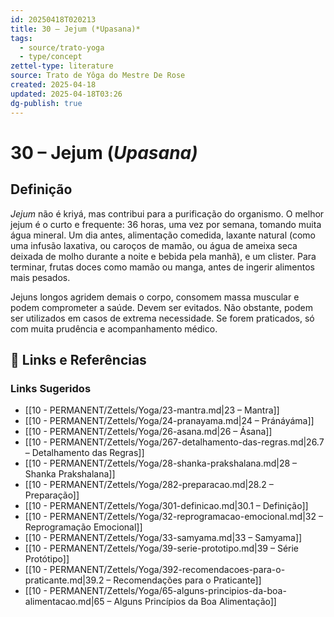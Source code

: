 ```yaml
---
id: 20250418T020213
title: 30 – Jejum (*Upasana)*
tags:
  - source/trato-yoga
  - type/concept
zettel-type: literature
source: Trato de Yôga do Mestre De Rose
created: 2025-04-18
updated: 2025-04-18T03:26
dg-publish: true
---
```


# 30 – Jejum (*Upasana)*

## Definição
*Jejum* não é kriyá, mas contribui para a purificação do organismo. O melhor jejum é o curto e frequente: 36 horas, uma vez por semana, tomando muita água mineral. Um dia antes, alimentação comedida, laxante natural (como uma infusão laxativa, ou caroços de mamão, ou água de ameixa seca deixada de molho durante a noite e bebida pela manhã), e um clister. Para terminar, frutas doces como mamão ou manga, antes de ingerir alimentos mais pesados.

Jejuns longos agridem demais o corpo, consomem massa muscular e podem comprometer a saúde. Devem ser evitados. Não obstante, podem ser utilizados em casos de extrema necessidade. Se forem praticados, só com muita prudência e acompanhamento médico.

## 🔗 Links e Referências











### Links Sugeridos

- [[10 - PERMANENT/Zettels/Yoga/23-mantra.md\|23 – Mantra]]
- [[10 - PERMANENT/Zettels/Yoga/24-pranayama.md\|24 – Pránáyáma]]
- [[10 - PERMANENT/Zettels/Yoga/26-asana.md\|26 – Ásana]]
- [[10 - PERMANENT/Zettels/Yoga/267-detalhamento-das-regras.md\|26.7 – Detalhamento das Regras]]
- [[10 - PERMANENT/Zettels/Yoga/28-shanka-prakshalana.md\|28 – Shanka Prakshalana]]
- [[10 - PERMANENT/Zettels/Yoga/282-preparacao.md\|28.2 – Preparação]]
- [[10 - PERMANENT/Zettels/Yoga/301-definicao.md\|30.1 – Definição]]
- [[10 - PERMANENT/Zettels/Yoga/32-reprogramacao-emocional.md\|32 – Reprogramação Emocional]]
- [[10 - PERMANENT/Zettels/Yoga/33-samyama.md\|33 – Samyama]]
- [[10 - PERMANENT/Zettels/Yoga/39-serie-prototipo.md\|39 – Série Protótipo]]
- [[10 - PERMANENT/Zettels/Yoga/392-recomendacoes-para-o-praticante.md\|39.2 – Recomendações para o Praticante]]
- [[10 - PERMANENT/Zettels/Yoga/65-alguns-principios-da-boa-alimentacao.md\|65 – Alguns Princípios da Boa Alimentação]]